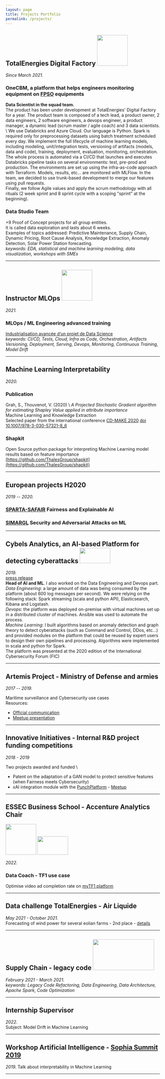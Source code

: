 ```yaml
---
layout: page
title: Projects Portfolio
permalink: /projects/
---
```


## TotalEnergies Digital Factory <img src="../images/totalenergies-logo.png?raw=true" width="100" height="100" />
_Since March 2021._

### OneCBM, a platform that helps engineers monitoring equipment on [FPSO](https://en.wikipedia.org/wiki/Floating_production_storage_and_offloading) equipments
**Data Scientist in the squad team.** \
The product has been under development at TotalEnergies' Digital Factory for a year. The product team 
is composed of a tech lead, a product owner, 2 data engineers, 2 software engineers, a devops engineer,
a product manager, a dynamic lead (scrum master / agile coach) and 3 data scientists. \ 
We use Databricks and Azure Cloud. Our language is Python. Spark is required only for preprocessing datasets
using batch treatment scheduled every day. We implement the full lifecycle of machine learning models,
including modeling, unit/integration tests, versioning of artifacts (models, data and code), training, deployment,
evaluation, monitoring, orchestration. The whole process is automated via a CI/CD that launches and 
executes Databricks pipeline tasks on several environments: test, pre-prod and production. 
The environments are set up using the infra-as-code approach with Terraform. 
Models, results, etc... are monitored with MLFlow.
In the team, we decided to use trunk-based development to merge our features using pull requests. \
Finally, we follow Agile values and apply the scrum methodology with all rituals
(2 week sprint and 8 sprint cycle with a scoping "sprint" at the beginning).

### Data Studio Team
+9 Proof of Concept projects for all group entities. \
It is called data exploration and lasts about 6 weeks. \
Examples of topics addressed: Predictive Maintenance, Supply Chain, Dynamic Pricing,
Root Cause Analysis, Knowledge Extraction, Anomaly Detection, Solar Power Station forecasting. \
_keywords: EDA, statistical and machine learning modeling, data visualization, workshops with SMEs_

---

## Instructor MLOps <img src="../images/logo-white-OCTO.png?raw=true" width="100" height="100"/>
_2021._
### MLOps / ML Engineering advanced training
[Industrialisation avancée d’un projet de Data Science](
https://www.octo.academy/catalogue/formation/dsin2-industrialisation-avancee-dun-projet-de-data-science/
) \
_keywords: CI/CD, Tests, Cloud, Infra as Code, Orchestration, Artifacts Versioning, Deployment, Serving, 
Devops, Monitoring, Continuous Training, Model Drift_ 

---

## Machine Learning Interpretability
_2020._ 

### Publication 
Grah, S., Thouvenot, V. (2020) \ 
_A Projected Stochastic Gradient algorithm for estimating Shapley Value applied in attribute importance_ \
Machine Learning and Knowledge Extraction \
Selected paper from the international conference [CD-MAKE 2020](https://cd-make-2020.archive.sba-research.org/)
[doi 10.1007/978-3-030-57321-8_6](http://dx.doi.org/10.1007/978-3-030-57321-8_6)

### Shapkit 
Open Source python package for interpreting Machine Learning model results based on feature importance \
[https://github.com/ThalesGroup/shapkit](https://github.com/ThalesGroup/shapkit)

---

## European projects H2020
_2019 -- 2020._

### [SPARTA-SAFAIR](https://www.sparta.eu/programs/safair/) Fairness and Explainable AI

### [SIMARGL](https://simargl.eu) Security and Adversarial Attacks on ML

---

## Cybels Analytics, an AI-based Platform for detecting cyberattacks  <img src="../images/thales.png?raw=true" width="100" height="50" />
_2019._ \
[press release](https://thales-group.prezly.com/thales-unveils-cybels-analytics-its-new-ai-based-platform-to-detect-the-most-complex-cyberattacks)\
**Head of AI and ML**. I also worked on the Data Engineering and Devops part. \
*Data Engineering*: a large amount of data was being consumed by the platform (about 600 log messages per second).
We were relying on the following stack: Spark streaming (scala and python API), Elasticsearch, Kibana and Logstash. \
*Devops*: the platform was deployed on-premise with virtual machines set up in a distributed cluster of machines. 
Ansible was used to automate the process. \
*Machine Learning*: I built algorithms based on anomaly detection and graph theory to detect cyberattacks
(such as Command and Control, DDos, etc…) and provided modules on the platform that could be reused by expert users
to design their own pipelines and processing. Algorithms were implemented in scala and python for Spark. \
The platform was presented at the 2020 edition of the International Cybersecurity Forum (FIC)

---

## Artemis Project - Ministry of Defense and armies
_2017 -- 2019._ 

Maritime surveillance and Cybersecurity use cases \
Resources:
* [Official communication](https://www.defense.gouv.fr/dga/actualite/big-data-et-ia-la-dga-presente-le-projet-artemis)
* [Meetup presentation](https://www.youtube.com/watch?v=8yBGXEWLlA8)

---

## Innovative Initiatives -  Internal R&D project funding competitions
_2018 - 2019_

Two projects awarded and funded \
* Patent on the adaptation of a GAN model to protect sensitive features (when Fairness meets Cybersecurity)
* xAI integration module with the [PunchPlatform](https://punchplatform.com/) - [Meetup](https://www.youtube.com/watch?v=Cqh0z-ejG5E)

---

## ESSEC Business School - Accenture Analytics Chair 
<img src="../images/TF1.png?raw=true" width="100" height="100" /> <img src="../images/essec.png?raw=true" width="100" height="60" />

_2022._
### Data Coach - TF1 use case
Optimise video ad completion rate on [myTF1 platform](https://www.tf1.fr/)

---

## Data challenge TotalEnergies - Air Liquide 
_May 2021 - October 2021._ \
Forecasting of wind power for several eolian farms - 2nd place - 
[details](https://datascience.total.com/fr/challenge/19/details)

---

## Supply Chain - legacy code <img src="../images/Decathlon.png?raw=true" width="200" height="100" />
_February 2021 - March 2021._ \
_keywords: Legacy Code Refactoring, Data Engineering,
Data Architecture, Apache Spark, Code Optimization_  

---

## Internship Supervisor 
_2022._ \
Subject: Model Drift in Machine Learning

---

## Workshop Artificial Intelligence - [Sophia Summit 2019](https://univ-cotedazur.fr/events-uca/sophia-summit/sophia-summit-2020)
_2019._
Talk about interpretability in Machine Learning

---
